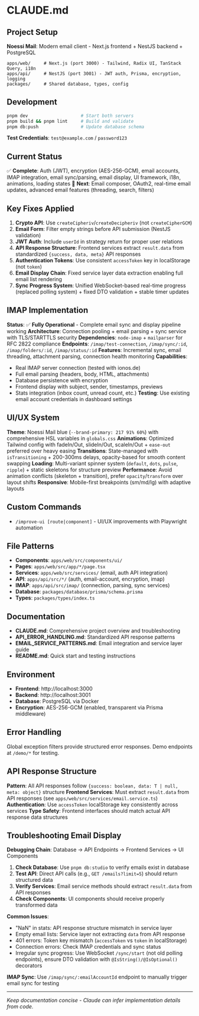 # CLAUDE.md

## Project Setup
**Noessi Mail**: Modern email client - Next.js frontend + NestJS backend + PostgreSQL

```
apps/web/     # Next.js (port 3000) - Tailwind, Radix UI, TanStack Query, i18n
apps/api/     # NestJS (port 3001) - JWT auth, Prisma, encryption, logging
packages/     # Shared database, types, config
```

## Development
```bash
pnpm dev                    # Start both servers
pnpm build && pnpm lint     # Build and validate
pnpm db:push                # Update database schema
```

**Test Credentials**: `test@example.com` / `password123`

## Current Status
✅ **Complete**: Auth (JWT), encryption (AES-256-GCM), email accounts, IMAP integration, email sync/parsing, email display, UI framework, i18n, animations, loading states
🚧 **Next**: Email composer, OAuth2, real-time email updates, advanced email features (threading, search, filters)

## Key Fixes Applied
1. **Crypto API**: Use `createCipheriv`/`createDecipheriv` (not `createCipherGCM`)
2. **Email Form**: Filter empty strings before API submission (NestJS validation)
3. **JWT Auth**: Include `userId` in strategy return for proper user relations
4. **API Response Structure**: Frontend services extract `result.data` from standardized `{success, data, meta}` API responses
5. **Authentication Tokens**: Use consistent `accessToken` key in localStorage (not `token`)
6. **Email Display Chain**: Fixed service layer data extraction enabling full email list rendering
7. **Sync Progress System**: Unified WebSocket-based real-time progress (replaced polling system) + fixed DTO validation + stable timer updates

## IMAP Implementation
**Status**: ✅ **Fully Operational** - Complete email sync and display pipeline working
**Architecture**: Connection pooling + email parsing + sync service with TLS/STARTTLS security
**Dependencies**: `node-imap` + `mailparser` for RFC 2822 compliance
**Endpoints**: `/imap/test-connection`, `/imap/sync/:id`, `/imap/folders/:id`, `/imap/status/:id`
**Features**: Incremental sync, email threading, attachment parsing, connection health monitoring
**Capabilities**: 
- Real IMAP server connection (tested with ionos.de)
- Full email parsing (headers, body, HTML, attachments)
- Database persistence with encryption
- Frontend display with subject, sender, timestamps, previews
- Stats integration (inbox count, unread count, etc.)
**Testing**: Use existing email account credentials in dashboard settings

## UI/UX System
**Theme**: Noessi Mail blue (`--brand-primary: 217 91% 60%`) with comprehensive HSL variables in `globals.css`
**Animations**: Optimized Tailwind config with fadeIn/Out, slideIn/Out, scaleIn/Out + `ease-out` preferred over heavy easing
**Transitions**: State-managed with `isTransitioning` + 200-300ms delays, opacity-based for smooth content swapping
**Loading**: Multi-variant spinner system (`default`, `dots`, `pulse`, `ripple`) + static skeletons for structure preview
**Performance**: Avoid animation conflicts (skeleton + transition), prefer `opacity`/`transform` over layout shifts
**Responsive**: Mobile-first breakpoints (sm/md/lg) with adaptive layouts

## Custom Commands
- `/improve-ui [route|component]` - UI/UX improvements with Playwright automation

## File Patterns
- **Components**: `apps/web/src/components/ui/`
- **Pages**: `apps/web/src/app/*/page.tsx`
- **Services**: `apps/web/src/services/` (email, auth API integration)
- **API**: `apps/api/src/*/` (auth, email-account, encryption, imap)
- **IMAP**: `apps/api/src/imap/` (connection, parsing, sync services)
- **Database**: `packages/database/prisma/schema.prisma`
- **Types**: `packages/types/index.ts`

## Documentation
- **CLAUDE.md**: Comprehensive project overview and troubleshooting
- **API_ERROR_HANDLING.md**: Standardized API response patterns
- **EMAIL_SERVICE_PATTERNS.md**: Email integration and service layer guide
- **README.md**: Quick start and testing instructions

## Environment
- **Frontend**: http://localhost:3000
- **Backend**: http://localhost:3001  
- **Database**: PostgreSQL via Docker
- **Encryption**: AES-256-GCM (enabled, transparent via Prisma middleware)

## Error Handling
Global exception filters provide structured error responses. Demo endpoints at `/demo/*` for testing.

## API Response Structure
**Pattern**: All API responses follow `{success: boolean, data: T | null, meta: object}` structure
**Frontend Services**: Must extract `result.data` from API responses (see `apps/web/src/services/email.service.ts`)
**Authentication**: Use `accessToken` localStorage key consistently across services
**Type Safety**: Frontend interfaces should match actual API response data structures

## Troubleshooting Email Display
**Debugging Chain**: Database → API Endpoints → Frontend Services → UI Components
1. **Check Database**: Use `pnpm db:studio` to verify emails exist in database
2. **Test API**: Direct API calls (e.g., `GET /emails?limit=5`) should return structured data
3. **Verify Services**: Email service methods should extract `result.data` from API responses
4. **Check Components**: UI components should receive properly transformed data

**Common Issues**:
- "NaN" in stats: API response structure mismatch in service layer
- Empty email lists: Service layer not extracting `data` from API response
- 401 errors: Token key mismatch (`accessToken` vs `token` in localStorage)
- Connection errors: Check IMAP credentials and sync status
- Irregular sync progress: Use WebSocket `/sync/start` (not old polling endpoints), ensure DTO validation with `@IsString()/@IsOptional()` decorators

**IMAP Sync**: Use `/imap/sync/:emailAccountId` endpoint to manually trigger email sync for testing

---
*Keep documentation concise - Claude can infer implementation details from code.*